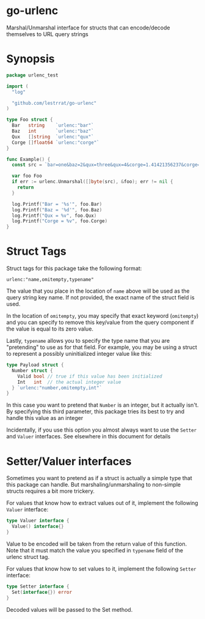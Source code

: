 # go-urlenc

Marshal/Unmarshal interface for structs that can encode/decode themselves to URL query strings

# Synopsis

```go
package urlenc_test

import (
  "log"

  "github.com/lestrrat/go-urlenc"
)

type Foo struct {
  Bar   string    `urlenc:"bar"`
  Baz   int       `urlenc:"baz"`
  Qux   []string  `urlenc:"qux"`
  Corge []float64 `urlenc:"corge"`
}

func Example() {
  const src = `bar=one&baz=2&qux=three&qux=4&corge=1.41421356237&corge=2.2360679775`

  var foo Foo
  if err := urlenc.Unmarshal([]byte(src), &foo); err != nil {
    return
  }

  log.Printf("Bar = '%s'", foo.Bar)
  log.Printf("Baz = '%d'", foo.Baz)
  log.Printf("Qux = %v", foo.Qux)
  log.Printf("Corge = %v", foo.Corge)
}
```

# Struct Tags

Struct tags for this package take the following format:

```
urlenc:"name,omitempty,typename"
```

The value that you place in the location of `name` above will be used as the
query string key name. If not provided, the exact name of the struct field
is used.

In the location of `omitempty`, you may specify that exact keyword (`omitempty`)
and you can specify to remove this key/value from the query component if
the value is equal to its zero value.

Lastly, `typename` allows you to specify the type name that you are "pretending"
to use as for that field. For example, you may be using a struct to represent
a possibly uninitialized integer value like this:

```go
type Payload struct {
  Number struct {
    Valid bool // true if this value has been initialized
    Int   int  // the actual integer value
  } `urlenc:"number,omitempty,int"`
}
```

In this case you want to pretend that `Number` is an integer, but it actually isn't.
By specifying this third parameter, this package tries its best to try and handle
this value as an integer

Incidentally, if you use this option you almost always want to use the `Setter` and
`Valuer` interfaces. See elsewhere in this document for details

# Setter/Valuer interfaces

Sometimes you want to pretend as if a struct is actually a simple type that this
package can handle. But marshaling/unmarshaling to non-simple structs requires
a bit more trickery.

For values that know how to extract values out of it, implement the following
`Valuer` interface:

```go
type Valuer interface {
  Value() interface{}
}
```

Value to be encoded will be taken from the return value of this function.
Note that it must match the value you specified in `typename` field of
the urlenc struct tag.

For values that know how to set values to it, implement the following `Setter`
interface:

```go
type Setter interface {
  Set(interface{}) error
}
```

Decoded values will be passed to the Set method.
